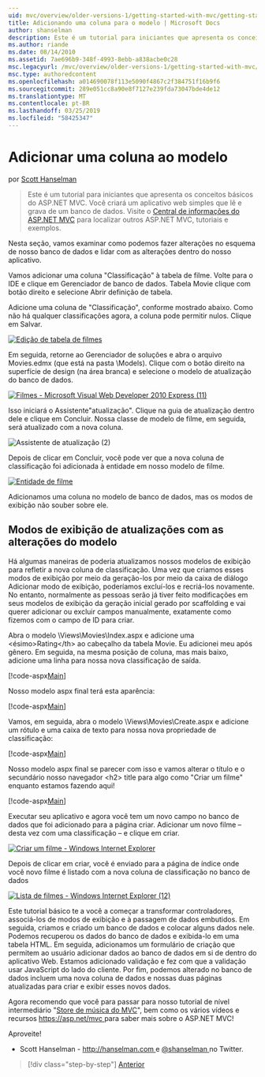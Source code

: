 ```yaml
---
uid: mvc/overview/older-versions-1/getting-started-with-mvc/getting-started-with-mvc-part8
title: Adicionando uma coluna para o modelo | Microsoft Docs
author: shanselman
description: Este é um tutorial para iniciantes que apresenta os conceitos básicos do ASP.NET MVC. Crie um aplicativo web simples que lê e grava de um banco de dados.
ms.author: riande
ms.date: 08/14/2010
ms.assetid: 7ae696b9-348f-4993-8ebb-a838acbe0c28
msc.legacyurl: /mvc/overview/older-versions-1/getting-started-with-mvc/getting-started-with-mvc-part8
msc.type: authoredcontent
ms.openlocfilehash: a014690078f113e5090f4867c2f384751f16b9f6
ms.sourcegitcommit: 289e051cc8a90e8f7127e239fda73047bde4de12
ms.translationtype: MT
ms.contentlocale: pt-BR
ms.lasthandoff: 03/25/2019
ms.locfileid: "58425347"
---
```

<a name="adding-a-column-to-the-model"></a>Adicionar uma coluna ao modelo
====================
por [Scott Hanselman](https://github.com/shanselman)

> Este é um tutorial para iniciantes que apresenta os conceitos básicos do ASP.NET MVC. Você criará um aplicativo web simples que lê e grava de um banco de dados. Visite o [Central de informações do ASP.NET MVC](../../../index.md) para localizar outros ASP.NET MVC, tutoriais e exemplos.


Nesta seção, vamos examinar como podemos fazer alterações no esquema de nosso banco de dados e lidar com as alterações dentro do nosso aplicativo.

Vamos adicionar uma coluna "Classificação" à tabela de filme. Volte para o IDE e clique em Gerenciador de banco de dados. Tabela Movie clique com botão direito e selecione Abrir definição de tabela.

Adicione uma coluna de "Classificação", conforme mostrado abaixo. Como não há qualquer classificações agora, a coluna pode permitir nulos. Clique em Salvar.

[![Edição de tabela de filmes](getting-started-with-mvc-part8/_static/image2.png)](getting-started-with-mvc-part8/_static/image1.png)

Em seguida, retorne ao Gerenciador de soluções e abra o arquivo Movies.edmx (que está na pasta \Models). Clique com o botão direito na superfície de design (na área branca) e selecione o modelo de atualização do banco de dados.

[![Filmes - Microsoft Visual Web Developer 2010 Express (11)](getting-started-with-mvc-part8/_static/image4.png)](getting-started-with-mvc-part8/_static/image3.png)

Isso iniciará o Assistente"atualização". Clique na guia de atualização dentro dele e clique em Concluir. Nossa classe de modelo de filme, em seguida, será atualizado com a nova coluna.

![Assistente de atualização (2)](getting-started-with-mvc-part8/_static/image5.png)

Depois de clicar em Concluir, você pode ver que a nova coluna de classificação foi adicionada à entidade em nosso modelo de filme.

[![Entidade de filme](getting-started-with-mvc-part8/_static/image7.png)](getting-started-with-mvc-part8/_static/image6.png)

Adicionamos uma coluna no modelo de banco de dados, mas os modos de exibição não souber sobre ele.

## <a name="update-views-with-model-changes"></a>Modos de exibição de atualizações com as alterações do modelo

Há algumas maneiras de poderia atualizamos nossos modelos de exibição para refletir a nova coluna de classificação. Uma vez que criamos esses modos de exibição por meio da geração-los por meio da caixa de diálogo Adicionar modo de exibição, poderíamos excluí-los e recriá-los novamente. No entanto, normalmente as pessoas serão já tiver feito modificações em seus modelos de exibição da geração inicial gerado por scaffolding e vai querer adicionar ou excluir campos manualmente, exatamente como fizemos com o campo de ID para criar.

Abra o modelo \Views\Movies\Index.aspx e adicione uma &lt;ésimo&gt;Rating&lt;/th&gt; ao cabeçalho da tabela Movie. Eu adicionei meu após gênero. Em seguida, na mesma posição de coluna, mas mais baixo, adicione uma linha para nossa nova classificação de saída.

[!code-aspx[Main](getting-started-with-mvc-part8/samples/sample1.aspx)]

Nosso modelo aspx final terá esta aparência:

[!code-aspx[Main](getting-started-with-mvc-part8/samples/sample2.aspx)]

Vamos, em seguida, abra o modelo \Views\Movies\Create.aspx e adicione um rótulo e uma caixa de texto para nossa nova propriedade de classificação:

[!code-aspx[Main](getting-started-with-mvc-part8/samples/sample3.aspx)]

Nosso modelo aspx final se parecer com isso e vamos alterar o título e o secundário nosso navegador &lt;h2&gt; title para algo como "Criar um filme" enquanto estamos fazendo aqui!

[!code-aspx[Main](getting-started-with-mvc-part8/samples/sample4.aspx)]

Executar seu aplicativo e agora você tem um novo campo no banco de dados que foi adicionado para a página criar. Adicionar um novo filme – desta vez com uma classificação – e clique em criar.

[![Criar um filme - Windows Internet Explorer](getting-started-with-mvc-part8/_static/image9.png)](getting-started-with-mvc-part8/_static/image8.png)

Depois de clicar em criar, você é enviado para a página de índice onde você novo filme é listado com a nova coluna de classificação no banco de dados

[![Lista de filmes - Windows Internet Explorer (12)](getting-started-with-mvc-part8/_static/image11.png)](getting-started-with-mvc-part8/_static/image10.png)

Este tutorial básico te a você a começar a transformar controladores, associá-los de modos de exibição e à passagem de dados embutidos. Em seguida, criamos e criado um banco de dados e colocar alguns dados nele. Podemos recuperou os dados do banco de dados e exibida-lo em uma tabela HTML. Em seguida, adicionamos um formulário de criação que permitem ao usuário adicionar dados ao banco de dados em si de dentro do aplicativo Web. Estamos adicionado validação e fez com que a validação usar JavaScript do lado do cliente. Por fim, podemos alterado no banco de dados incluem uma nova coluna de dados e nossas duas páginas atualizadas para criar e exibir esses novos dados.

Agora recomendo que você para passar para nosso tutorial de nível intermediário "[Store de música do MVC](../../older-versions/mvc-music-store/mvc-music-store-part-1.md)", bem como os vários vídeos e recursos [ https://asp.net/mvc ](https://asp.net/mvc) para saber mais sobre o ASP.NET MVC!

Aproveite!

- Scott Hanselman - [ http://hanselman.com ](http://hanselman.com) e [ @shanselman ](http://twitter.com/shanselman) no Twitter.

> [!div class="step-by-step"]
> [Anterior](getting-started-with-mvc-part7.md)
